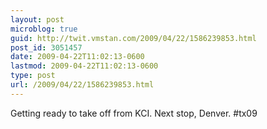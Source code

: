 ```yaml
---
layout: post
microblog: true
guid: http://twit.vmstan.com/2009/04/22/1586239853.html
post_id: 3051457
date: 2009-04-22T11:02:13-0600
lastmod: 2009-04-22T11:02:13-0600
type: post
url: /2009/04/22/1586239853.html
---
```

Getting ready to take off from KCI. Next stop, Denver. #tx09
